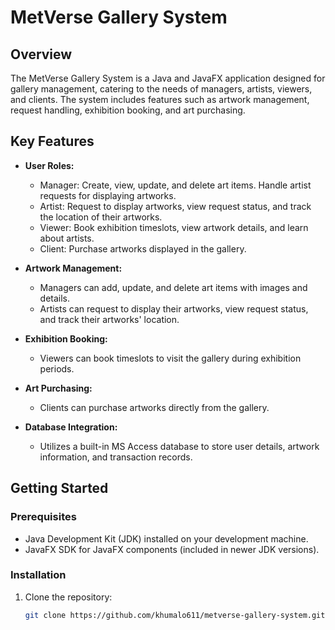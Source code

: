 # MetVerse Gallery System

## Overview

The MetVerse Gallery System is a Java and JavaFX application designed for gallery management, catering to the needs of managers, artists, viewers, and clients. The system includes features such as artwork management, request handling, exhibition booking, and art purchasing.

## Key Features

- **User Roles:**
  - Manager: Create, view, update, and delete art items. Handle artist requests for displaying artworks.
  - Artist: Request to display artworks, view request status, and track the location of their artworks.
  - Viewer: Book exhibition timeslots, view artwork details, and learn about artists.
  - Client: Purchase artworks displayed in the gallery.

- **Artwork Management:**
  - Managers can add, update, and delete art items with images and details.
  - Artists can request to display their artworks, view request status, and track their artworks' location.

- **Exhibition Booking:**
  - Viewers can book timeslots to visit the gallery during exhibition periods.

- **Art Purchasing:**
  - Clients can purchase artworks directly from the gallery.

- **Database Integration:**
  - Utilizes a built-in MS Access database to store user details, artwork information, and transaction records.

## Getting Started

### Prerequisites

- Java Development Kit (JDK) installed on your development machine.
- JavaFX SDK for JavaFX components (included in newer JDK versions).

### Installation

1. Clone the repository:

   ```bash
   git clone https://github.com/khumalo611/metverse-gallery-system.git
